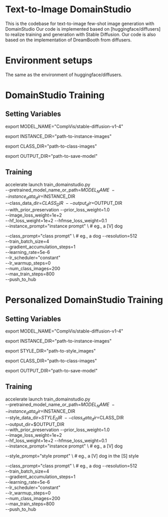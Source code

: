# Text-to-Image DomainStudio

This is the codebase for text-to-image few-shot image generation with DomainStudio
Our code is implemented based on [huggingface/diffusers] to realize training and generation with Stable Diffusion.
Our code is also based on the implementation of DreamBooth from diffusers.

# Environment setups
The same as the environment of huggingface/diffusers.

# DomainStudio Training
## Setting Variables
export MODEL_NAME="CompVis/stable-diffusion-v1-4"

export INSTANCE_DIR="path-to-instance-images"

export CLASS_DIR="path-to-class-images"

export OUTPUT_DIR="path-to-save-model"

## Training
accelerate launch train_domainstudio.py \
  --pretrained_model_name_or_path=$MODEL_NAME  \
  --instance_data_dir=$INSTANCE_DIR \
  --class_data_dir=$CLASS_DIR \
  --output_dir=$OUTPUT_DIR \
  --with_prior_preservation --prior_loss_weight=1.0 \
  --image_loss_weight=1e+2 \
  --hf_loss_weight=1e+2 --hfmse_loss_weight=0.1 \
  --instance_prompt="instance prompt" \  # eg., a [V] dog
  
  --class_prompt="class prompt" \ # eg., a dog
  --resolution=512 \
  --train_batch_size=4 \
  --gradient_accumulation_steps=1 \
  --learning_rate=5e-6 \
  --lr_scheduler="constant" \
  --lr_warmup_steps=0 \
  --num_class_images=200 \
  --max_train_steps=800 \
  --push_to_hub

# Personalized DomainStudio Training
## Setting Variables
export MODEL_NAME="CompVis/stable-diffusion-v1-4"

export INSTANCE_DIR="path-to-instance-images"

export STYLE_DIR="path-to-style_images"

export CLASS_DIR="path-to-class-images"

export OUTPUT_DIR="path-to-save-model"

## Training
accelerate launch train_domainstudio.py \
  --pretrained_model_name_or_path=$MODEL_NAME  \
  --instance_data_dir=$INSTANCE_DIR \
  --style_data_dir=$STYLE_DIR \ 
  --class_data_dir=$CLASS_DIR \
  --output_dir=$OUTPUT_DIR \
  --with_prior_preservation --prior_loss_weight=1.0 \
  --image_loss_weight=1e+2 \
  --hf_loss_weight=1e+2 --hfmse_loss_weight=0.1 \
  --instance_prompt="instance prompt" \  # eg., a [V] dog
  
  --style_prompt="style prompt" \ # eg., a [V] dog in the [S] style
  
  --class_prompt="class prompt" \ # eg., a dog
  --resolution=512 \
  --train_batch_size=4 \
  --gradient_accumulation_steps=1 \
  --learning_rate=5e-6 \
  --lr_scheduler="constant" \
  --lr_warmup_steps=0 \
  --num_class_images=200 \
  --max_train_steps=800 \
  --push_to_hub



